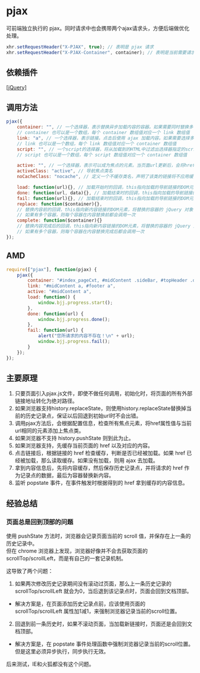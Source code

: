 ﻿# pjax

可前端独立执行的 pjax。同时请求中也会携带两个ajax请求头，方便后端做优化处理。
```js
xhr.setRequestHeader("X-PJAX", true); // 表明是 pjax 请求
xhr.setRequestHeader("X-PJAX-Container", container); // 表明是当前需要请求的内容容器选择器所组成的数组
```

## 依赖插件
[[jQuery]](http://jquery.com/)


## 调用方法
```js
pjax({
	container: "", // 一个选择器，表示替换异步加载内容的容器。如果需要同时替换多个容器中的内容，则每个容器选择器用“,”隔开。
	// container 也可以是一个数组，每个 container 数组值对应一个 link 数组值
	link: "a", // 一个选择器，表示链接。点击后使用 ajax 加载内容。如果需要选择多个链接，则每个链接选择器用“,”隔开。
	// link 也可以是一个数组，每个 link 数组值对应一个 container 数组值
	script: "", // 一个script的选择器，将从加载到的HTML中过滤出选择器指定的script标签
	// script 也可以是一个数组，每个 script 数组值对应一个 container 数组值

	active: "", // 一个选择器，表示可以成为焦点的元素。当页面url更新后，会将href属性值与当前url相同的元素添加上焦点类
	activeClass: "active", // 导航焦点类名
	noCacheClass: "nocache", // 定义一个不缓存类名，声明了该类的链接将不应用缓存，即每次都重新请求

	load: function(url){}, // 加载开始时的回调，this指向加载的导航链接的DOM元素，将请求的url作为参数传入
	done: function(url, data){}, // 加载结束时的回调，this指向加载的导航链接的DOM元素，将请求的url以及请求到的data作为参数传入
	fail: function(url){}, // 加载结束时的回调，this指向加载的导航链接的DOM元素，将请求的url作为参数传入
	replace: function($container){},
	// 替换内容前的回调，this指向新内容链接的DOM元素，将替换的容器的 jQuery 对象作为参数传入，可以得到替换前的内容信息。
	// 如果有多个容器，则每个容器在内容替换前都会调用一次
	complete: function($container){}
	// 替换内容完成后的回调，this指向新内容链接的DOM元素，将替换的容器的 jQuery 对象作为参数传入，可以得到替换后的内容信息。
	// 如果有多个容器，则每个容器在内容替换完成后都会调用一次
});
```

## AMD
```js
require(["pjax"], function(pjax) {
	pjax({
		container: "#index_pageCxt, #midContent .sideBar, #topHeader .dongtai",
		link: "#midContent a, #footer a",
		active: "#midContent a",
		load: function() {
			window.bjj.progress.start();
		},
		done: function(url) {
			window.bjj.progress.done();
		},
		fail: function(url) {
			alert("您所请求的内容不存在！\n" + url);
			window.bjj.progress.fail();
		}
	});
});
```


## 主要原理

1) 只要页面引入pjax.js文件，即使不做任何调用，初始化时，将页面的所有外部链接地址转化为绝对路径。<br>
2) 如果浏览器支持history.replaceState，则使用history.replaceState替换掉当前的历史记录点，保证以后回退到初始url时不会出错。<br>
2) 调用pjax方法后，会根据配置信息，检查所有焦点元素，将href属性值与当前url相同的元素添加上焦点类。<br>
3) 如果浏览器不支持 history.pushState 则到此为止。<br>
4) 如果浏览器支持，先缓存当前页面的 href 以及对应的内容。<br>
5) 点击链接后，根据链接的 href 检查缓存，判断是否已经被加载。如果 href 已经被加载，那么读取缓存。如果没有加载，则用 ajax 去加载。<br>
6) 拿到内容信息后，先将内容缓存，然后保存历史记录点，并将请求的 href 作为记录点的数据，最后为容器替换新内容。<br>
7) 监听 popstate 事件，在事件触发时根据得到的 href 拿到缓存的内容信息。<br>




## 经验总结

### 页面总是回到顶部的问题

使用 pushState 方法时，浏览器会记录页面当前的 scroll 值，并保存在上一条的历史记录中。<br>
但在 chrome 浏览器上发现，浏览器好像并不会去获取页面的 scrollTop/scrollLeft，而是有自己的一套记录机制。<br>

这导致了两个问题：<br>

1) 如果两次修改历史记录期间没有滚动过页面，那么上一条历史记录的 scrollTop/scrollLeft 就会为0，当后退到该记录点时，页面会回到文档顶部。<br>
- 解决方案是，在页面添加历史记录点前，应该使用页面的 scrollTop/scrollLeft 属性加1减1，来强制浏览器记录当前的scroll位置。<br>

2) 回退到前一条历史时，如果不滚动页面，当加载新链接时，页面还是会回到文档顶部。<br>
- 解决方案是，在 popstate 事件处理函数中强制浏览器记录当前的scroll位置。但是这里必须异步执行，同步执行无效。<br>

后来测试，IE和火狐都没有这个问题。<br>




